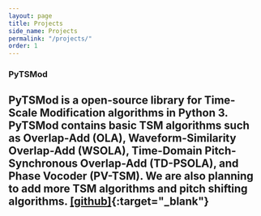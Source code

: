 ```yaml
---
layout: page
title: Projects
side_name: Projects
permalink: "/projects/"
order: 1
---
```


### PyTSMod

PyTSMod is a open-source library for Time-Scale Modification algorithms in Python 3. PyTSMod contains basic TSM algorithms such as Overlap-Add (OLA), Waveform-Similarity Overlap-Add (WSOLA), Time-Domain Pitch-Synchronous Overlap-Add (TD-PSOLA), and Phase Vocoder (PV-TSM). We are also planning to add more TSM algorithms and pitch shifting algorithms.
[[github]](https://github.com/KAIST-MACLab/PyTSMod){:target="_blank"}
---
